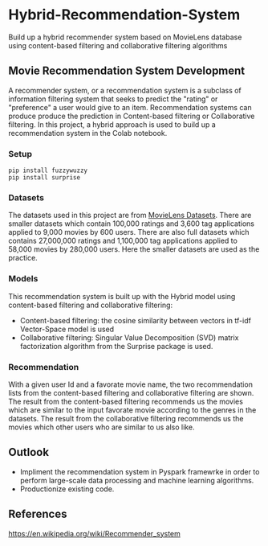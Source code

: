 # Hybrid-Recommendation-System
Build up a hybrid recommender system based on MovieLens database using content-based filtering and collaborative filtering algorithms
## Movie Recommendation System Development
A recommender system, or a recommendation system is a subclass of information filtering system that seeks to predict the "rating" or "preference" a user would give to an item. Recommendation systems can produce produce the prediction in Content-based filtering or Collaborative filtering. In this project, a hybrid approach is used to build up a recommendation system in the Colab notebook.
### Setup
```Shell
pip install fuzzywuzzy
pip install surprise
```
### Datasets
The datasets used in this project are from [MovieLens Datasets](https://grouplens.org/datasets/movielens/latest/). There are smaller datasets which contain 100,000 ratings and 3,600 tag applications applied to 9,000 movies by 600 users. There are also full datasets which contains 27,000,000 ratings and 1,100,000 tag applications applied to 58,000 movies by 280,000 users. Here the smaller datasets are used as the practice.
### Models
This recommendation system is built up with the Hybrid model using content-based filtering and collaborative filtering:
* Content-based filtering: the cosine similarity between vectors in tf-idf Vector-Space model is used
* Collaborative filtering:
   Singular Value Decomposition (SVD) matrix factorization algorithm from the Surprise package is used.
### Recommendation
With a given user Id and a favorate movie name, the two recommendation lists from the content-based filtering and collaborative filtering are shown. The result from the content-based filtering recommends us the movies which are similar to the input favorate movie according to the genres in the datasets. The result from the collaborative filtering recommends us the movies which other users who are similar to us also like.
## Outlook
* Impliment the recommendation system in Pyspark framewrke in order to perform large-scale data processing and machine learning algorithms.
* Productionize existing code.
## References
https://en.wikipedia.org/wiki/Recommender_system
